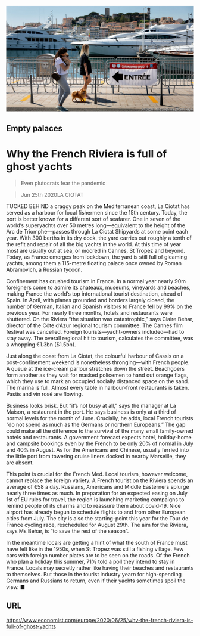 ![](./images/20200627_EUP003.jpg)

## Empty palaces

# Why the French Riviera is full of ghost yachts

> Even plutocrats fear the pandemic

> Jun 25th 2020LA CIOTAT

TUCKED BEHIND a craggy peak on the Mediterranean coast, La Ciotat has served as a harbour for local fishermen since the 15th century. Today, the port is better known for a different sort of seafarer. One in seven of the world’s superyachts over 50 metres long—equivalent to the height of the Arc de Triomphe—passes through La Ciotat Shipyards at some point each year. With 300 berths in its dry dock, the yard carries out roughly a tenth of the refit and repair of all the big yachts in the world. At this time of year most are usually out at sea, or moored in Cannes, St Tropez and beyond. Today, as France emerges from lockdown, the yard is still full of gleaming yachts, among them a 115-metre floating palace once owned by Roman Abramovich, a Russian tycoon.

Confinement has crushed tourism in France. In a normal year nearly 90m foreigners come to admire its chateaux, museums, vineyards and beaches, making France the world’s top international tourist destination, ahead of Spain. In April, with planes grounded and borders largely closed, the number of German, Italian and Spanish visitors to France fell by 99% on the previous year. For nearly three months, hotels and restaurants were shuttered. On the Riviera “the situation was catastrophic,” says Claire Behar, director of the Côte d’Azur regional tourism committee. The Cannes film festival was cancelled. Foreign tourists—yacht-owners included—had to stay away. The overall regional hit to tourism, calculates the committee, was a whopping €1.3bn ($1.5bn).

Just along the coast from La Ciotat, the colourful harbour of Cassis on a post-confinement weekend is nonetheless thronging—with French people. A queue at the ice-cream parlour stretches down the street. Beachgoers form another as they wait for masked policemen to hand out orange flags, which they use to mark an occupied socially distanced space on the sand. The marina is full. Almost every table in harbour-front restaurants is taken. Pastis and vin rosé are flowing.

Business looks brisk. But “it’s not busy at all,” says the manager at La Maison, a restaurant in the port. He says business is only at a third of normal levels for the month of June. Crucially, he adds, local French tourists “do not spend as much as the Germans or northern Europeans.” The gap could make all the difference to the survival of the many small family-owned hotels and restaurants. A government forecast expects hotel, holiday-home and campsite bookings even by the French to be only 20% of normal in July and 40% in August. As for the Americans and Chinese, usually ferried into the little port from towering cruise liners docked in nearby Marseille, they are absent.

This point is crucial for the French Med. Local tourism, however welcome, cannot replace the foreign variety. A French tourist on the Riviera spends an average of €58 a day. Russians, Americans and Middle Easterners splurge nearly three times as much. In preparation for an expected easing on July 1st of EU rules for travel, the region is launching marketing campaigns to remind people of its charms and to reassure them about covid-19. Nice airport has already begun to schedule flights to and from other European cities from July. The city is also the starting-point this year for the Tour de France cycling race, rescheduled for August 29th. The aim for the Riviera, says Ms Behar, is “to save the rest of the season”.

In the meantime locals are getting a hint of what the south of France must have felt like in the 1950s, when St Tropez was still a fishing village. Few cars with foreign number plates are to be seen on the roads. Of the French who plan a holiday this summer, 71% told a poll they intend to stay in France. Locals may secretly rather like having their beaches and restaurants to themselves. But those in the tourist industry yearn for high-spending Germans and Russians to return, even if their yachts sometimes spoil the view. ■

## URL

https://www.economist.com/europe/2020/06/25/why-the-french-riviera-is-full-of-ghost-yachts
